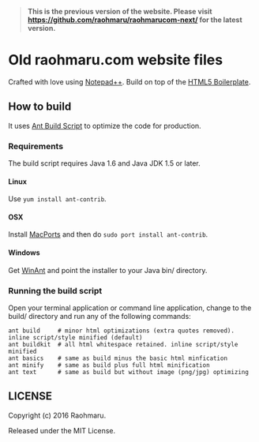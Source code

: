 > **This is the previous version of the website. Please visit https://github.com/raohmaru/raohmarucom-next/ for the latest version.**

# Old raohmaru.com website files
Crafted with love using [Notepad++](https://notepad-plus-plus.org/). Build on top of the [HTML5 Boilerplate](https://html5boilerplate.com/).

## How to build
It uses [Ant Build Script](https://github.com/h5bp/ant-build-script) to optimize the code for production.

### Requirements
The build script requires Java 1.6 and Java JDK 1.5 or later.

#### Linux
Use `yum install ant-contrib`.

#### OSX
Install [MacPorts](https://www.macports.org/install.php) and then do `sudo port install ant-contrib`.

#### Windows
Get [WinAnt](http://code.google.com/p/winant/) and point the installer to your Java bin/ directory.

### Running the build script
Open your terminal application or command line application, change to the build/ directory and run
any of the following commands:
```
ant build     # minor html optimizations (extra quotes removed). inline script/style minified (default)
ant buildkit  # all html whitespace retained. inline script/style minified 
ant basics    # same as build minus the basic html minfication
ant minify    # same as build plus full html minification
ant text      # same as build but without image (png/jpg) optimizing
```

## LICENSE
Copyright (c) 2016 Raohmaru.

Released under the MIT License.
